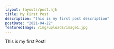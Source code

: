 ```yaml
---
layout: layouts/post.njk
title: My First Post
description: "this is my first post description"
postDate: "2021-04-22"
featuredImage: /img/uploads/image1.jpg
---
```


This is my first Post!